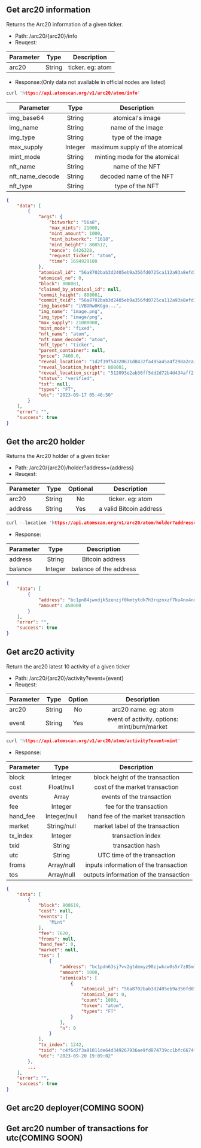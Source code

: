 ## Get arc20 information
Returns the Arc20 information of a given ticker.
- Path: /arc20/{arc20}/info
- Reuqest:

| Parameter | Type | Description|
| ------- |:----------:|:----------:|
| arc20   | String     | ticker. eg: atom |

- Response:(Only data not available in official nodes are listed)
```c
curl 'https://api.atomscan.org/v1/arc20/atom/info'
```

| Parameter  |  Type    | Description |
| -------|:--------:|:-----------:|
| img_base64      | String | atomical's image                |
| img_name        | String | name of the image               |
| img_type        | String | type of the image               |
| max_supply      | Integer| maximum supply of the atomical  |
| mint_mode       | String | minting mode for the atomical   |
| nft_name        | String | name of the NFT                 |
| nft_name_decode | String | decoded name of the NFT         |
| nft_type        | String | type of the NFT                 |

```json
{
    "data": [
        {
            "args": {
                "bitworkc": "56a8",
                "max_mints": 21000,
                "mint_amount": 1000,
                "mint_bitworkc": "1618",
                "mint_height": 808512,
                "nonce": 6426328,
                "request_ticker": "atom",
                "time": 1694929108
            },
            "atomical_id": "56a8702bab3d2405eb9a356fd0725ca112a93a8efd1ecca06c6085e7278f0341i0",
            "atomical_no": 0,
            "block": 808081,
            "claimed_by_atomical_id": null,
            "commit_height": 808081,
            "commit_txid": "56a8702bab3d2405eb9a356fd0725ca112a93a8efd1ecca06c6085e7278f0341",
            "img_base64": "iVBORw0KGgo...",
            "img_name": "image.png",
            "img_type": "image/png",
            "max_supply": 21000000,
            "mint_mode": "fixed",
            "nft_name": "atom",
            "nft_name_decode": "atom",
            "nft_type": "ticker",
            "parent_container": null,
            "price": 7400.0,
            "reveal_location": "1d2f39f54320631d0432fa495a45a4f298a2ca1b18adef8e4356e327d003a694i0",
            "reveal_location_height": 808081,
            "reveal_location_script": "512093e2ab36ff5dd2d72b4d434aff2f5f434b0c4697ac5ba1b16aa9b774e3b5d86c",
            "status": "verified",
            "txt": null,
            "types": "FT",
            "utc": "2023-09-17 05:46:50"
        }
    ],
    "error": "",
    "success": true
}
```

## Get the arc20 holder
Returns the Arc20 holder of a given ticker
- Path: /arc20/{arc20}/holder?address={address}
- Reuqest:

| Parameter | Type | Optional| Description|
| ------- |:----------:|:----------:|:----------:|
| arc20   | String     | No | ticker. eg: atom |
| address | String     | Yes | a valid Bitcoin address |

```c
curl --location 'https://api.atomscan.org/v1/arc20/atom/holder?address=bc1pn84jwndjk5zenzjf0kmtytdk7h3rqznxzf7ku4nx4nmmwtygm59qsj2y4e'
```

- Response:

| Parameter  |  Type    | Description |
| -------|:--------:|:-----------:|
| address | String  | Bitcoin address |
| balance | Integer | balance of the address |

```json
{
    "data": [
        {
            "address": "bc1pn84jwndjk5zenzjf0kmtytdk7h3rqznxzf7ku4nx4nmmwtygm59qsj2y4e",
            "amount": 450000
        }
    ],
    "error": "",
    "success": true
}
```

## Get arc20 activity
Return the arc20 latest 10 activity of a given ticker
- Path: /arc20/{arc20}/activity?event={event}
- Reuqest:

| Parameter | Type |Option| Description|
| ------- |:----------:|:----------:|:----------:|
| arc20 | String| No | arc20 name. eg: atom |
| event | String| Yes| event of activity. options: mint/burn/market |

```c
curl 'https://api.atomscan.org/v1/arc20/atom/activity?event=mint'
```

- Response:

| Parameter  |  Type    | Description |
| -------|:--------:|:-----------:|
| block     | Integer | block height of the transaction                
| cost      | Float/null   | cost of the market transaction    
| events    | Array   | events of the transaction       
| fee       | Integer | fee for the transaction         
| hand_fee  | Integer/null | hand fee of the market transaction    
| market    | String/null  | market label of the transaction 
| tx_index  | Integer | transaction index               
| txid      | String  | transaction hash                  
| utc       | String  | UTC time of the transaction
| froms     | Array/null   | inputs information of the transaction
| tos       | Array/null   | outputs information of the transaction

```json
{
    "data": [
        {
            "block": 808619,
            "cost": null,
            "events": [
                "Mint"
            ],
            "fee": 7620,
            "froms": null,
            "hand_fee": 0,
            "market": null,
            "tos": [
                {
                    "address": "bc1pdn63sj7vv2gtdemyz90zjwkcw0s5r7z85mlw800crghztw4a9j6s57h5a8",
                    "amount": 1000,
                    "atomicals": [
                        {
                            "atomical_id": "56a8702bab3d2405eb9a356fd0725ca112a93a8efd1ecca06c6085e7278f0341i0",
                            "atomical_no": 0,
                            "count": 1000,
                            "token": "atom",
                            "types": "FT"
                        }
                    ],
                    "n": 0
                }
            ],
            "tx_index": 1242,
            "txid": "c4f6d2f3a91011de64d349267936ae9fd874739cc1bfc6674f85cff14cf93b02",
            "utc": "2023-09-20 19:09:02"
        },
        ...
    ],
    "error": "",
    "success": true
}
```

## Get arc20 deployer(COMING SOON)  

## Get arc20 number of transactions for utc(COMING SOON)

